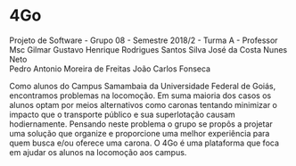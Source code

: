 # 4Go
Projeto de Software - Grupo 08 - Semestre 2018/2 - Turma A - Professor Msc Gilmar 
Gustavo Henrique Rodrigues Santos Silva
José da Costa Nunes Neto	
Pedro Antonio Moreira de Freitas
João Carlos Fonseca
	

Como alunos do Campus Samambaia da Universidade Federal de Goiás, encontramos problemas na locomoção. 
Em suma maioria dos casos os alunos optam por meios alternativos como caronas tentando minimizar o impacto que o transporte público e sua superlotação causam hodiernamente. Pensando neste problema o grupo se propôs a projetar uma solução que organize e proporcione uma melhor experiência para quem busca e/ou oferece uma carona. O 4Go é uma plataforma que foca em ajudar os alunos na locomoção aos campus.
